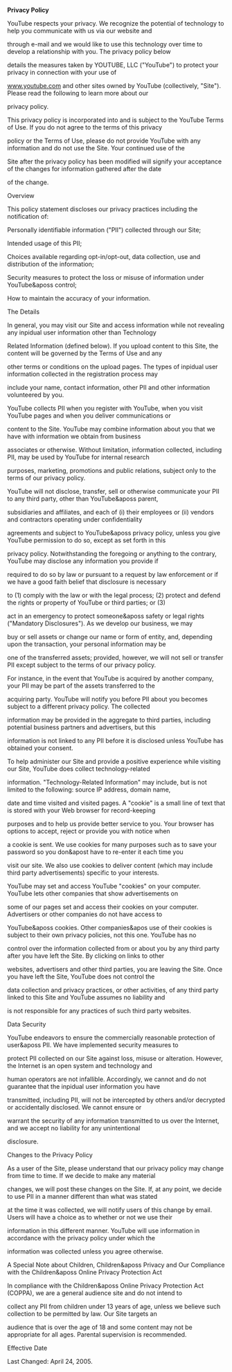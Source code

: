**Privacy Policy**

YouTube respects your privacy. We recognize the potential of technology to help you communicate with us via our website and

through e-mail and we would like to use this technology over time to develop a relationship with you. The privacy policy below

details the measures taken by YOUTUBE, LLC ("YouTube") to protect your privacy in connection with your use of

www.youtube.com and other sites owned by YouTube (collectively, "Site"). Please read the following to learn more about our

privacy policy. 

This privacy policy is incorporated into and is subject to the YouTube Terms of Use. If you do not agree to the terms of this privacy

policy or the Terms of Use, please do not provide YouTube with any information and do not use the Site. Your continued use of the

Site after the privacy policy has been modified will signify your acceptance of the changes for information gathered after the date

of the change. 

Overview 

This policy statement discloses our privacy practices including the notification of:

Personally identifiable information ("PII") collected through our Site;

Intended usage of this PII;

Choices available regarding opt-in/opt-out, data collection, use and distribution of the information;

Security measures to protect the loss or misuse of information under YouTube&aposs control;

How to maintain the accuracy of your information.

The Details 

In general, you may visit our Site and access information while not revealing any inpidual user information other than Technology

Related Information (defined below). If you upload content to this Site, the content will be governed by the Terms of Use and any

other terms or conditions on the upload pages. The types of inpidual user information collected in the registration process may

include your name, contact information, other PII and other information volunteered by you. 

YouTube collects PII when you register with YouTube, when you visit YouTube pages and when you deliver communications or

content to the Site. YouTube may combine information about you that we have with information we obtain from business

associates or otherwise. Without limitation, information collected, including PII, may be used by YouTube for internal research

purposes, marketing, promotions and public relations, subject only to the terms of our privacy policy. 

YouTube will not disclose, transfer, sell or otherwise communicate your PII to any third party, other than YouTube&aposs parent,

subsidiaries and affiliates, and each of (i) their employees or (ii) vendors and contractors operating under confidentiality

agreements and subject to YouTube&aposs privacy policy, unless you give YouTube permission to do so, except as set forth in this

privacy policy. Notwithstanding the foregoing or anything to the contrary, YouTube may disclose any information you provide if

required to do so by law or pursuant to a request by law enforcement or if we have a good faith belief that disclosure is necessary

to (1) comply with the law or with the legal process; (2) protect and defend the rights or property of YouTube or third parties; or (3)

act in an emergency to protect someone&aposs safety or legal rights ("Mandatory Disclosures"). As we develop our business, we may

buy or sell assets or change our name or form of entity, and, depending upon the transaction, your personal information may be

one of the transferred assets; provided, however, we will not sell or transfer PII except subject to the terms of our privacy policy.

For instance, in the event that YouTube is acquired by another company, your PII may be part of the assets transferred to the

acquiring party. YouTube will notify you before PII about you becomes subject to a different privacy policy. The collected

information may be provided in the aggregate to third parties, including potential business partners and advertisers, but this

information is not linked to any PII before it is disclosed unless YouTube has obtained your consent. 

To help administer our Site and provide a positive experience while visiting our Site, YouTube does collect technology-related

information. "Technology-Related Information" may include, but is not limited to the following: source IP address, domain name,

date and time visited and visited pages. A "cookie" is a small line of text that is stored with your Web browser for record-keeping

purposes and to help us provide better service to you. Your browser has options to accept, reject or provide you with notice when

a cookie is sent. We use cookies for many purposes such as to save your password so you don&apost have to re-enter it each time you

visit our site. We also use cookies to deliver content (which may include third party advertisements) specific to your interests.

YouTube may set and access YouTube "cookies" on your computer. YouTube lets other companies that show advertisements on

some of our pages set and access their cookies on your computer. Advertisers or other companies do not have access to

YouTube&aposs cookies. Other companies&apos use of their cookies is subject to their own privacy policies, not this one. YouTube has no

control over the information collected from or about you by any third party after you have left the Site. By clicking on links to other

websites, advertisers and other third parties, you are leaving the Site. Once you have left the Site, YouTube does not control the

data collection and privacy practices, or other activities, of any third party linked to this Site and YouTube assumes no liability and

is not responsible for any practices of such third party websites. 

Data Security 

YouTube endeavors to ensure the commercially reasonable protection of user&aposs PII. We have implemented security measures to

protect PII collected on our Site against loss, misuse or alteration. However, the Internet is an open system and technology and

human operators are not infallible. Accordingly, we cannot and do not guarantee that the inpidual user information you have

transmitted, including PII, will not be intercepted by others and/or decrypted or accidentally disclosed. We cannot ensure or

warrant the security of any information transmitted to us over the Internet, and we accept no liability for any unintentional

disclosure. 

Changes to the Privacy Policy 

As a user of the Site, please understand that our privacy policy may change from time to time. If we decide to make any material

changes, we will post these changes on the Site. If, at any point, we decide to use PII in a manner different than what was stated

at the time it was collected, we will notify users of this change by email. Users will have a choice as to whether or not we use their

information in this different manner. YouTube will use information in accordance with the privacy policy under which the

information was collected unless you agree otherwise. 

A Special Note about Children, Children&aposs Privacy and Our Compliance with the Children&aposs Online Privacy Protection Act 

In compliance with the Children&aposs Online Privacy Protection Act (COPPA), we are a general audience site and do not intend to

collect any PII from children under 13 years of age, unless we believe such collection to be permitted by law. Our Site targets an

audience that is over the age of 18 and some content may not be appropriate for all ages. Parental supervision is recommended. 

Effective Date 

Last Changed: April 24, 2005.


